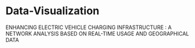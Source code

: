 # Data-Visualization
ENHANCING ELECTRIC VEHICLE CHARGING INFRASTRUCTURE : A NETWORK ANALYSIS BASED ON REAL-TIME USAGE AND GEOGRAPHICAL DATA
